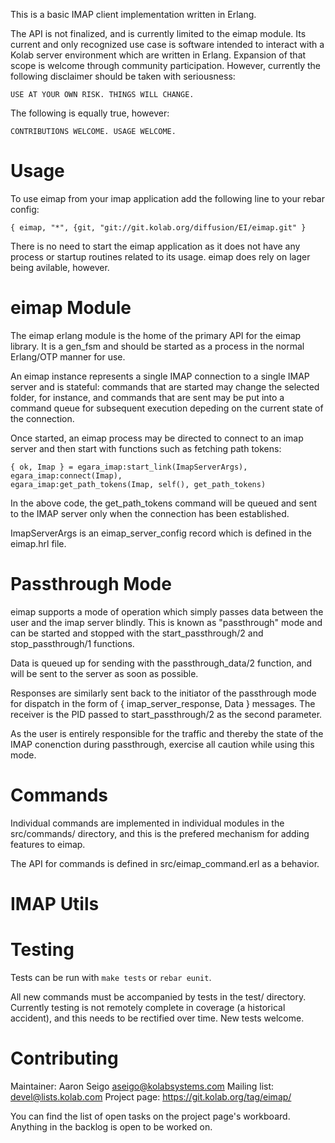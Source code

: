 This is a basic IMAP client implementation written in Erlang.

The API is not finalized, and is currently limited to the eimap module. Its
current and only recognized use case is software intended to interact with a
Kolab server environment which are written in Erlang. Expansion of that scope
is welcome through community participation. However, currently the following
disclaimer should be taken with seriousness:

    USE AT YOUR OWN RISK. THINGS WILL CHANGE.

The following is equally true, however:

    CONTRIBUTIONS WELCOME. USAGE WELCOME.

Usage
=====

To use eimap from your imap application add the following line to your rebar
config:

    { eimap, "*", {git, "git://git.kolab.org/diffusion/EI/eimap.git" }

There is no need to start the eimap application as it does not have any process
or startup routines related to its usage. eimap does rely on lager being avilable,
however.

eimap Module
============
The eimap erlang module is the home of the primary API for the eimap library. It
is a gen_fsm and should be started as a process in the normal Erlang/OTP manner for
use. 

An eimap instance represents a single IMAP connection to a single IMAP server
and is stateful: commands that are started may change the selected folder, for
instance, and commands that are sent may be put into a command queue for subsequent
execution depeding on the current state of the connection.

Once started, an eimap process may be directed to connect to an imap server
and then start with functions such as fetching path tokens:

    { ok, Imap } = egara_imap:start_link(ImapServerArgs),
    egara_imap:connect(Imap),
    egara_imap:get_path_tokens(Imap, self(), get_path_tokens)

In the above code, the get_path_tokens command will be queued and sent to the
IMAP server only when the connection has been established.

ImapServerArgs is an eimap_server_config record which is defined in the
eimap.hrl file.

Passthrough Mode
================
eimap supports a mode of operation which simply passes data between the user
and the imap server blindly. This is known as "passthrough" mode and can be
started and stopped with the start_passthrough/2 and stop_passthrough/1
functions.

Data is queued up for sending with the passthrough_data/2 function, and will be
sent to the server as soon as possible.

Responses are similarly sent back to the initiator of the passthrough mode
for dispatch in the form of { imap_server_response, Data } messages. The receiver
is the PID passed to start_passthrough/2 as the second parameter.

As the user is entirely responsible for the traffic and thereby the state
of the IMAP conenction during passthrough, exercise all caution while using
this mode.

Commands
========

Individual commands are implemented in individual modules in the src/commands/
directory, and this is the prefered mechanism for adding features to eimap.

The API for commands is defined in src/eimap_command.erl as a behavior.


IMAP Utils
==========


Testing
=======
Tests can be run with `make tests` or `rebar eunit`.

All new commands must be accompanied by tests in the test/ directory. Currently
testing is not remotely complete in coverage (a historical accident), and this
needs to be rectified over time. New tests welcome.

Contributing
============
Maintainer: Aaron Seigo <aseigo@kolabsystems.com>
Mailing list: devel@lists.kolab.com
Project page: https://git.kolab.org/tag/eimap/

You can find the list of open tasks on the project page's workboard. Anything
in the backlog is open to be worked on.

